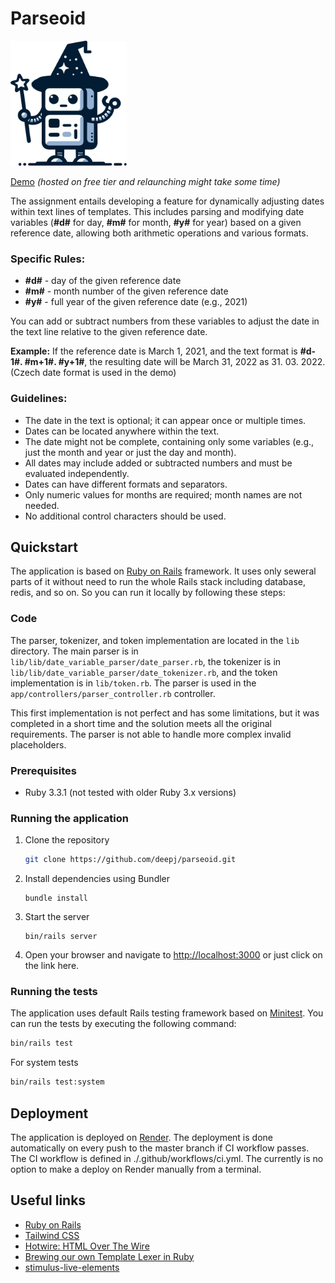 # Parseoid

<img src="/app/assets/images/logo.svg" height="200px"/>

[Demo](https://parseoid.onrender.com/) _(hosted on free tier and relaunching might take some time)_

The assignment entails developing a feature for dynamically adjusting dates within text lines of templates. This includes parsing and modifying date variables (**#d#** for day, **#m#** for month, **#y#** for year) based on a given reference date, allowing both arithmetic operations and various formats.

### Specific Rules:
- **#d#** - day of the given reference date
- **#m#** - month number of the given reference date
- **#y#** - full year of the given reference date (e.g., 2021)

You can add or subtract numbers from these variables to adjust the date in the text line relative to the given reference date.

**Example:** If the reference date is March 1, 2021, and the text format is **#d-1#. #m+1#. #y+1#**, the resulting date will be March 31, 2022 as 31. 03. 2022. (Czech date format is used in the demo)

### Guidelines:
- The date in the text is optional; it can appear once or multiple times.
- Dates can be located anywhere within the text.
- The date might not be complete, containing only some variables (e.g., just the month and year or just the day and month).
- All dates may include added or subtracted numbers and must be evaluated independently.
- Dates can have different formats and separators.
- Only numeric values for months are required; month names are not needed.
- No additional control characters should be used.

## Quickstart

The application is based on [Ruby on Rails](https://rubyonrails.org/) framework. It uses only seweral parts of it without need to run the whole Rails stack including database, redis, and so on. So you can run it locally by following these steps:

### Code

The parser, tokenizer, and token implementation are located in the `lib` directory. The main parser is in `lib/lib/date_variable_parser/date_parser.rb`, the tokenizer is in `lib/lib/date_variable_parser/date_tokenizer.rb`, and the token implementation is in `lib/token.rb`. The parser is used in the `app/controllers/parser_controller.rb` controller.

This first implementation is not perfect and has some limitations, but it was completed in a short time and the solution meets all the original requirements. The parser is not able to handle more complex invalid placeholders.

### Prerequisites

- Ruby 3.3.1 (not tested with older Ruby 3.x versions)

### Running the application

1. Clone the repository

    ```bash
    git clone https://github.com/deepj/parseoid.git
    ```

2. Install dependencies using Bundler

   ```
   bundle install
   ```
3. Start the server

   ```
   bin/rails server
   ```

4. Open your browser and navigate to [http://localhost:3000](http://localhost:3000) or just click on the link here.

### Running the tests

The application uses default Rails testing framework based on [Minitest](https://guides.rubyonrails.org/testing.html). You can run the tests by executing the following command:

```bash
bin/rails test
```
For system tests

```bash
bin/rails test:system
```

## Deployment

The application is deployed on [Render](https://render.com). The deployment is done automatically on every push to the master branch if CI workflow passes. The CI workflow is defined in ./.github/workflows/ci.yml. The currently is no option to make a deploy on Render manually from a terminal.

## Useful links

- [Ruby on Rails](https://rubyonrails.org/)
- [Tailwind CSS](https://tailwindcss.com/)
- [Hotwire: HTML Over The Wire](https://hotwired.dev/)
- [Brewing our own Template Lexer in Ruby](https://blog.appsignal.com/2019/07/02/ruby-magic-brewing-our-own-template-lexer-in-ruby.html)
- [stimulus-live-elements](https://github.com/superfly/stimulus-live-elements?tab=readme-ov-file)
